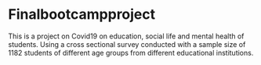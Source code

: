 # Finalbootcampproject
This is a project on Covid19 on education, social life and mental health of students. Using a cross sectional survey conducted with a sample size of 1182 students of different age groups from different educational institutions.
